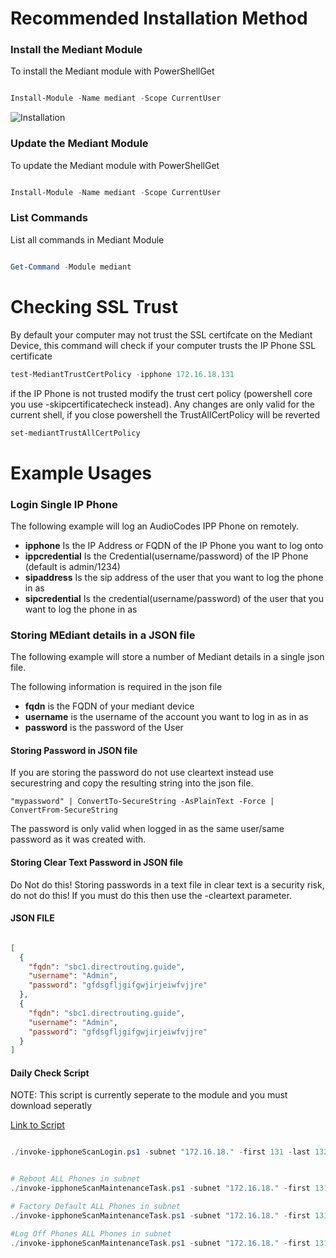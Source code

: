 
# Recommended Installation Method

### Install the Mediant Module 
To install the Mediant module with PowerShellGet 

```powershell

Install-Module -Name mediant -Scope CurrentUser

```

![Installation](https://raw.githubusercontent.com/shanehoey/mediant/master/scripts/install.jpg)

### Update the Mediant Module 
To update the Mediant module with PowerShellGet 

```powershell

Install-Module -Name mediant -Scope CurrentUser

```

### List Commands
List all commands in Mediant Module

```powershell

Get-Command -Module mediant

```

# Checking SSL Trust 
By default your computer may not trust the SSL certifcate on the Mediant Device, this command will check if your computer trusts the IP Phone SSL certificate

```powershell
test-MediantTrustCertPolicy -ipphone 172.16.18.131
```

if the  IP Phone is not trusted modify the trust cert policy (powershell core you use -skipcertificatecheck instead). Any changes are only valid for the current shell, if you close powershell the TrustAllCertPolicy will be reverted

```powershell
set-mediantTrustAllCertPolicy
```

# Example Usages

### Login Single IP Phone

The following example will log an AudioCodes IPP Phone on remotely. 

 * __ipphone__ Is the IP Address or FQDN of the IP Phone you want to log onto
 * __ippcredential__ Is the Credential(username/password) of the IP Phone (default is admin/1234)
 * __sipaddress__ Is the sip address of the user that you want to log the phone in as
 * __sipcredential__ Is the credential(username/password) of the user that you want to log the phone in as 


### Storing MEdiant details in a JSON file 

The following example will store a number of Mediant details in a single json file. 

The following information is required in the json file 
 * __fqdn__ is the FQDN of your mediant device
 * __username__ is the username of the account you want to log in as in as
 * __password__ is the password of the User
 
#### Storing Password in JSON file
 If you are storing the password do not use cleartext instead use securestring and copy the resulting string into the json file. 
 
 `"mypassword" | ConvertTo-SecureString -AsPlainText -Force | ConvertFrom-SecureString`
 
 The password is only valid when logged in as the same user/same password as it was created with.

#### Storing Clear Text Password in JSON file
Do Not do this! Storing passwords in a text file in clear text is a security risk, do not do this! 
If you must do this then use the -cleartext parameter.


#### JSON FILE
```json

[
  {
    "fqdn": "sbc1.directrouting.guide",
    "username": "Admin",
    "password": "gfdsgfljgifgwjirjeiwfvjjre"
  },
  {
    "fqdn": "sbc1.directrouting.guide",
    "username": "Admin",
    "password": "gfdsgfljgifgwjirjeiwfvjjre"
  }
]

```

#### Daily Check Script

NOTE:  This script is currently seperate to the module and you must download seperatly

[Link to Script](https://github.com/shanehoey/mediant/blob/master/scripts/dailychecks/invoke-dailychecks.ps1)


```powershell

./invoke-ipphoneScanLogin.ps1 -subnet "172.16.18." -first 131 -last 132 -file .\PRIVATE-phones.json

```

```powershell

# Reboot ALL Phones in subnet 
./invoke-ipphoneScanMaintenanceTask.ps1 -subnet "172.16.18." -first 131 -last 132

# Factory Default ALL Phones in subnet 
./invoke-ipphoneScanMaintenanceTask.ps1 -subnet "172.16.18." -first 131 -last 132 -FactoryDefault

#Log Off Phones ALL Phones in subnet
./invoke-ipphoneScanMaintenanceTask.ps1 -subnet "172.16.18." -first 131 -last 132 -logoff

```
